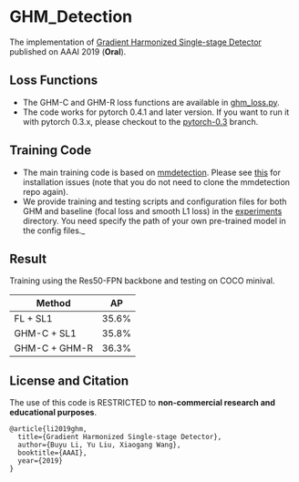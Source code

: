 # GHM_Detection
The implementation of [Gradient Harmonized Single-stage Detector](https://arxiv.org/abs/1811.05181) published on AAAI 2019 (**Oral**).

## Loss Functions
* The GHM-C and GHM-R loss functions are available in [ghm_loss.py](https://github.com/libuyu/GHM_Detection/blob/master/mmdetection/mmdet/core/loss/ghm_loss.py).
* The code works for pytorch 0.4.1 and later version. If you want to run it with pytorch 0.3.x, please checkout to the [pytorch-0.3](https://github.com/libuyu/GHM_Detection/tree/pytorch-0.3) branch.

## Training Code
* The main training code is based on [mmdetection](https://github.com/open-mmlab/mmdetection). Please see [this](https://github.com/open-mmlab/mmdetection/blob/master/INSTALL.md) for installation issues (note that you do not need to clone the mmdetection repo again).
* We provide training and testing scripts and configuration files for both GHM and baseline (focal loss and smooth L1 loss) in the [experiments](https://github.com/libuyu/GHM_Detection/tree/master/experiments) directory. You need specify the path of your own pre-trained model in the config files._

## Result

Training using the Res50-FPN backbone and testing on COCO minival.

Method | AP
-- | --
FL + SL1 | 35.6%
GHM-C + SL1 | 35.8%
GHM-C + GHM-R | 36.3%

## License and Citation
The use of this code is RESTRICTED to **non-commercial research and educational purposes**.

```
@article{li2019ghm,
  title={Gradient Harmonized Single-stage Detector},
  author={Buyu Li, Yu Liu, Xiaogang Wang},
  booktitle={AAAI},
  year={2019}
}
```
